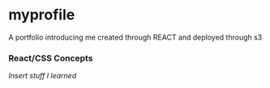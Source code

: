 # myprofile
A portfolio introducing me created through REACT and deployed through s3

### React/CSS Concepts
<em>Insert stuff I learned</em>
